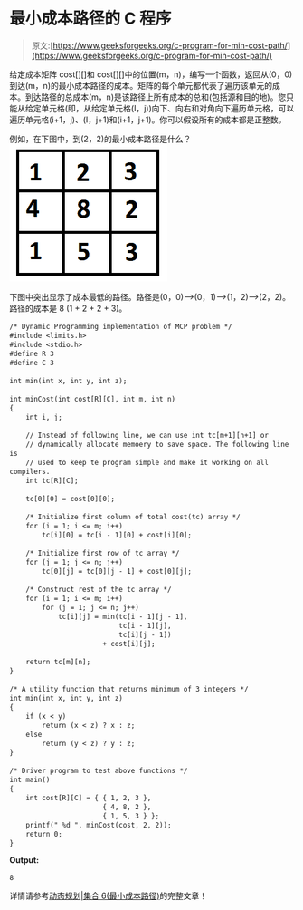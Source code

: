 # 最小成本路径的 C 程序

> 原文:[https://www.geeksforgeeks.org/c-program-for-min-cost-path/](https://www.geeksforgeeks.org/c-program-for-min-cost-path/)

给定成本矩阵 cost[][]和 cost[][]中的位置(m，n)，编写一个函数，返回从(0，0)到达(m，n)的最小成本路径的成本。矩阵的每个单元都代表了遍历该单元的成本。到达路径的总成本(m，n)是该路径上所有成本的总和(包括源和目的地)。您只能从给定单元格(即，从给定单元格(I，j))向下、向右和对角向下遍历单元格，可以遍历单元格(i+1，j)、(I，j+1)和(i+1，j+1)。你可以假设所有的成本都是正整数。

例如，在下图中，到(2，2)的最小成本路径是什么？
[![](img/682bd4a6b0bc949bdff411f3dbdc1fdf.png "dp")](https://media.geeksforgeeks.org/wp-content/cdn-uploads/dp.png)

下图中突出显示了成本最低的路径。路径是(0，0)–>(0，1)–>(1，2)–>(2，2)。路径的成本是 8 (1 + 2 + 2 + 3)。

```
/* Dynamic Programming implementation of MCP problem */
#include <limits.h>
#include <stdio.h>
#define R 3
#define C 3

int min(int x, int y, int z);

int minCost(int cost[R][C], int m, int n)
{
    int i, j;

    // Instead of following line, we can use int tc[m+1][n+1] or
    // dynamically allocate memoery to save space. The following line is
    // used to keep te program simple and make it working on all compilers.
    int tc[R][C];

    tc[0][0] = cost[0][0];

    /* Initialize first column of total cost(tc) array */
    for (i = 1; i <= m; i++)
        tc[i][0] = tc[i - 1][0] + cost[i][0];

    /* Initialize first row of tc array */
    for (j = 1; j <= n; j++)
        tc[0][j] = tc[0][j - 1] + cost[0][j];

    /* Construct rest of the tc array */
    for (i = 1; i <= m; i++)
        for (j = 1; j <= n; j++)
            tc[i][j] = min(tc[i - 1][j - 1],
                           tc[i - 1][j],
                           tc[i][j - 1])
                       + cost[i][j];

    return tc[m][n];
}

/* A utility function that returns minimum of 3 integers */
int min(int x, int y, int z)
{
    if (x < y)
        return (x < z) ? x : z;
    else
        return (y < z) ? y : z;
}

/* Driver program to test above functions */
int main()
{
    int cost[R][C] = { { 1, 2, 3 },
                       { 4, 8, 2 },
                       { 1, 5, 3 } };
    printf(" %d ", minCost(cost, 2, 2));
    return 0;
}
```

**Output:**

```
8

```

详情请参考[动态规划|集合 6(最小成本路径)](https://www.geeksforgeeks.org/dynamic-programming-set-6-min-cost-path/)的完整文章！